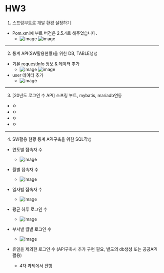 # HW3

1. 스프링부트로 개발 환경 설정하기
  - Pom.xml에 부트 버전은 2.5.4로 해주었습니다.
    * ![image](https://user-images.githubusercontent.com/71567319/130899007-1972c612-9e27-4df5-bb5f-9dce7102a053.png) ![image](https://user-images.githubusercontent.com/71567319/130899011-74884927-cdd3-4cca-a910-58c947ca55c2.png)

------------

2. 통계 API(SW활용현황)을 위한 DB, TABLE생성
  - 기본 requestInfo 정보 & 데이터 추가
    * ![image](https://user-images.githubusercontent.com/71567319/130961467-8884ee51-6d93-43a1-932f-c4bd4c509ec9.png) ![image](https://user-images.githubusercontent.com/71567319/130961480-402960a5-1fc0-47c5-bfc2-847c3ce93b02.png)
  - user 데이터 추가
    * ![image](https://user-images.githubusercontent.com/71567319/130961639-fadb8384-4993-4185-a548-64b4f5e668ad.png)

------------

3. [20년도 로그인 수 API] 스프링 부트, mybatis, mariadb연동
  - ㅇ
  - ㅇ
  - ㅇ
  - ㅇ

------------

4. SW활용 현황 통계 API구축을 위한 SQL작성
  - 연도별 접속자 수
    * ![image](https://user-images.githubusercontent.com/71567319/130962989-5a892f26-0de6-4a93-a4b8-3c460e4ab356.png)

  - 월별 접속자 수
    * ![image](https://user-images.githubusercontent.com/71567319/130962999-9e17b285-e248-4eb8-b9cb-70e1bde4efd8.png)

  - 일자별 접속자 수
    * ![image](https://user-images.githubusercontent.com/71567319/130963013-640d9290-9b67-495e-8a1c-4026e568cf78.png)

  - 평균 하루 로그인 수
    * ![image](https://user-images.githubusercontent.com/71567319/130963037-2910844b-7740-479b-9117-475a9952ce97.png)

  - 부서별 월별 로그인 수
    * ![image](https://user-images.githubusercontent.com/71567319/130963065-6245473c-4510-44ab-aad6-8a632f9479f4.png)

  - 휴일을 제외한 로그인 수 (API구축시 추가 구현 필요, 별도의 db생성 또는 공공API활용)
    * 4차 과제에서 진행
